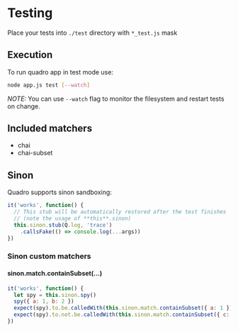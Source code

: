 # Testing

Place your tests into `./test` directory with `*_test.js` mask

## Execution

To run quadro app in test mode use:

```sh
node app.js test [--watch]
```

*NOTE:* You can use `--watch` flag to monitor the filesystem and restart tests
on change.

## Included matchers

- chai
- chai-subset

## Sinon

Quadro supports sinon sandboxing:

```js
it('works', function() {
  // This stub will be automatically restored after the test finishes
  // (note the usage of **this**.sinon)
  this.sinon.stub(Q.log, 'trace')
    .callsFake(() => console.log(...args))
})
```

### Sinon custom matchers

#### sinon.match.containSubset(...)

```js
it('works', function() {
  let spy = this.sinon.spy()
  spy({ a: 1, b: 2 })
  expect(spy).to.be.calledWith(this.sinon.match.containSubset({ a: 1 }))
  expect(spy).to.not.be.calledWith(this.sinon.match.containSubset({ c: 3 }))
})
```
